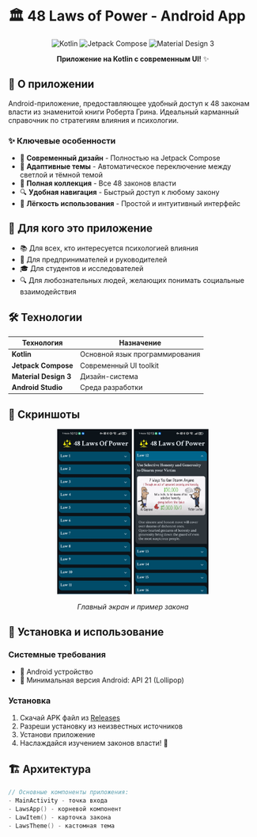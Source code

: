 # 🏛️ 48 Laws of Power - Android App

<div align="center">

![Kotlin](https://img.shields.io/badge/Kotlin-7F52FF?style=for-the-badge&logo=kotlin&logoColor=white)
![Jetpack Compose](https://img.shields.io/badge/Jetpack_Compose-4285F4?style=for-the-badge&logo=jetpackcompose&logoColor=white)
![Material Design 3](https://img.shields.io/badge/Material_Design_3-757575?style=for-the-badge&logo=materialdesign&logoColor=white)

**Приложение на Kotlin с современным UI!** ✨

</div>

## 📱 О приложении

Android-приложение, предоставляющее удобный доступ к 48 законам власти из знаменитой книги Роберта Грина. Идеальный карманный справочник по стратегиям влияния и психологии.

### ✨ Ключевые особенности

- 🎨 **Современный дизайн** - Полностью на Jetpack Compose
- 🌙 **Адаптивные темы** - Автоматическое переключение между светлой и тёмной темой
- 📖 **Полная коллекция** - Все 48 законов власти
- 🔍 **Удобная навигация** - Быстрый доступ к любому закону
- 🚀 **Лёгкость использования** - Простой и интуитивный интерфейс

## 🎯 Для кого это приложение

- 📚 Для всех, кто интересуется психологией влияния
- 💼 Для предпринимателей и руководителей
- 🎓 Для студентов и исследователей
- 🔍 Для любознательных людей, желающих понимать социальные взаимодействия

## 🛠️ Технологии

<div align="center">

| Технология | Назначение |
|------------|------------|
| **Kotlin** | Основной язык программирования |
| **Jetpack Compose** | Современный UI toolkit |
| **Material Design 3** | Дизайн-система |
| **Android Studio** | Среда разработки |

</div>

## 📸 Скриншоты

<div align="center">

<img src="https://github.com/Yusi-21/48-Laws-Of-Power/raw/main/app/src/main/res/drawable/all.jpg" width="30%" alt="Все законы"/>
<img src="https://github.com/Yusi-21/48-Laws-Of-Power/raw/main/app/src/main/res/drawable/12.jpg" width="30%" alt="Закон 12"/>

*Главный экран и пример закона*

</div>

## 🚀 Установка и использование

### Системные требования
- 📱 Android устройство
- 🎯 Минимальная версия Android: API 21 (Lollipop)

### Установка
1. Скачай APK файл из [Releases](../../releases)
2. Разреши установку из неизвестных источников
3. Установи приложение
4. Наслаждайся изучением законов власти! 🎉

## 🏗️ Архитектура

```kotlin
// Основные компоненты приложения:
- MainActivity - точка входа
- LawsApp() - корневой компонент
- LawItem() - карточка закона
- LawsTheme() - кастомная тема
